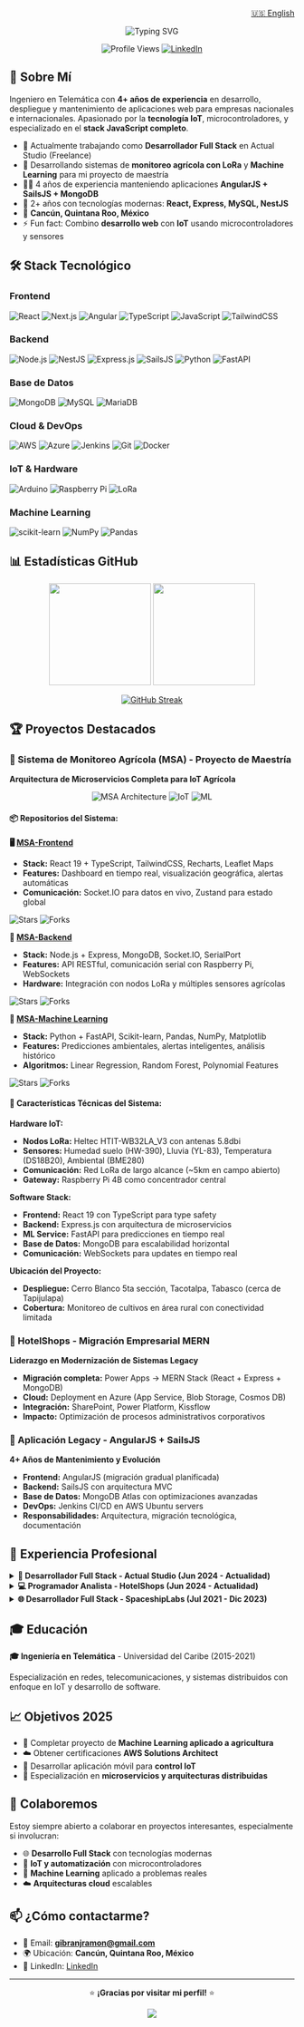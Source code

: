<!--
**jipixz/jipixz** is a ✨ _special_ ✨ repository because its `README.md` (this file) appears on your GitHub profile.

Here are some ideas to get you started:

- 🔭 I’m currently working on ...
- 🌱 I’m currently learning ...
- 👯 I’m looking to collaborate on ...
- 🤔 I’m looking for help with ...
- 💬 Ask me about ...
- 📫 How to reach me: ...
- 😄 Pronouns: ...
- ⚡ Fun fact: ...
-->
<!--# Crear el README personalizado para el perfil de GitHub basado en la información del CV y experiencia

readme_content = '''# ¡Hola! 👋 Soy Gibrán de Jesús Ramón Perera-->

<p align="right">
  <a href="README.en.md">🇺🇸 English</a>
</p>

<div align="center">
  
  ![Typing SVG](https://readme-typing-svg.herokuapp.com?font=Fira+Code&pause=1000&center=true&vCenter=true&width=435&lines=Desarrollador+Full+Stack;Ingeniero+en+Telem%C3%A1tica;4%2B+a%C3%B1os+de+experiencia;Entusiasta+IoT+%26+Tecnolog%C3%ADa;Especialista+en+JavaScript+Stack)
  
  ![Profile Views](https://komarev.com/ghpvc/?username=gibranrp&color=0e75b6&style=flat-square)
  [![LinkedIn](https://img.shields.io/badge/LinkedIn-Connect-blue?style=flat-square&logo=linkedin)](https://linkedin.com/in/jipixz)
  
</div>

## 🚀 Sobre Mí

Ingeniero en Telemática con **4+ años de experiencia** en desarrollo, despliegue y mantenimiento de aplicaciones web para empresas nacionales e internacionales. Apasionado por la **tecnología IoT**, microcontroladores, y especializado en el **stack JavaScript completo**.

- 🔭 Actualmente trabajando como **Desarrollador Full Stack** en Actual Studio (Freelance)
- 🌱 Desarrollando sistemas de **monitoreo agrícola con LoRa** y **Machine Learning** para mi proyecto de maestría
- 👨‍💻 4 años de experiencia manteniendo aplicaciones **AngularJS + SailsJS + MongoDB**
- 🎯 2+ años con tecnologías modernas: **React, Express, MySQL, NestJS**
- 📍 **Cancún, Quintana Roo, México**
- ⚡ Fun fact: Combino **desarrollo web** con **IoT** usando microcontroladores y sensores

## 🛠️ Stack Tecnológico

### Frontend
![React](https://img.shields.io/badge/-React-61DAFB?style=flat-square&logo=react&logoColor=black)
![Next.js](https://img.shields.io/badge/-Next.js-000000?style=flat-square&logo=next.js&logoColor=white)
![Angular](https://img.shields.io/badge/-Angular-DD0031?style=flat-square&logo=angular&logoColor=white)
![TypeScript](https://img.shields.io/badge/-TypeScript-007ACC?style=flat-square&logo=typescript&logoColor=white)
![JavaScript](https://img.shields.io/badge/-JavaScript-F7DF1E?style=flat-square&logo=javascript&logoColor=black)
![TailwindCSS](https://img.shields.io/badge/-TailwindCSS-38B2AC?style=flat-square&logo=tailwind-css&logoColor=white)

### Backend
![Node.js](https://img.shields.io/badge/-Node.js-339933?style=flat-square&logo=node.js&logoColor=white)
![NestJS](https://img.shields.io/badge/-NestJS-E0234E?style=flat-square&logo=nestjs&logoColor=white)
![Express.js](https://img.shields.io/badge/-Express.js-000000?style=flat-square&logo=express&logoColor=white)
![SailsJS](https://img.shields.io/badge/-SailsJS-14ACC2?style=flat-square&logo=sails.js&logoColor=white)
![Python](https://img.shields.io/badge/-Python-3776AB?style=flat-square&logo=python&logoColor=white)
![FastAPI](https://img.shields.io/badge/-FastAPI-009688?style=flat-square&logo=fastapi&logoColor=white)

### Base de Datos
![MongoDB](https://img.shields.io/badge/-MongoDB-47A248?style=flat-square&logo=mongodb&logoColor=white)
![MySQL](https://img.shields.io/badge/-MySQL-4479A1?style=flat-square&logo=mysql&logoColor=white)
![MariaDB](https://img.shields.io/badge/-MariaDB-003545?style=flat-square&logo=mariadb&logoColor=white)

### Cloud & DevOps
![AWS](https://img.shields.io/badge/-AWS-232F3E?style=flat-square&logo=amazon-aws&logoColor=white)
![Azure](https://img.shields.io/badge/-Azure-0089D0?style=flat-square&logo=microsoft-azure&logoColor=white)
![Jenkins](https://img.shields.io/badge/-Jenkins-D24939?style=flat-square&logo=jenkins&logoColor=white)
![Git](https://img.shields.io/badge/-Git-F05032?style=flat-square&logo=git&logoColor=white)
![Docker](https://img.shields.io/badge/-Docker-2496ED?style=flat-square&logo=docker&logoColor=white)

### IoT & Hardware
![Arduino](https://img.shields.io/badge/-Arduino-00979D?style=flat-square&logo=arduino&logoColor=white)
![Raspberry Pi](https://img.shields.io/badge/-Raspberry%20Pi-A22846?style=flat-square&logo=raspberry-pi&logoColor=white)
![LoRa](https://img.shields.io/badge/-LoRa-1ABC9C?style=flat-square&logo=lora&logoColor=white)

### Machine Learning
![scikit-learn](https://img.shields.io/badge/-scikit%20learn-F7931E?style=flat-square&logo=scikit-learn&logoColor=white)
![NumPy](https://img.shields.io/badge/-NumPy-013243?style=flat-square&logo=numpy&logoColor=white)
![Pandas](https://img.shields.io/badge/-Pandas-150458?style=flat-square&logo=pandas&logoColor=white)

## 📊 Estadísticas GitHub

<div align="center">
  
  <img height="180em" src="https://github-readme-stats.vercel.app/api?username=jipixz&show_icons=true&theme=tokyonight&include_all_commits=true&count_private=true"/>
  <img height="180em" src="https://github-readme-stats.vercel.app/api/top-langs/?username=jipixz&layout=compact&langs_count=8&theme=tokyonight"/>

</div>

<div align="center">
  
  [![GitHub Streak](https://streak-stats.demolab.com?user=jipixz&theme=tokyonight&exclude_days=Sun%2CSat)](https://git.io/streak-stats)

</div>

## 🏆 Proyectos Destacados

### 🌱 Sistema de Monitoreo Agrícola (MSA) - Proyecto de Maestría
**Arquitectura de Microservicios Completa para IoT Agrícola**

<div align="center">
  
  ![MSA Architecture](https://img.shields.io/badge/Architecture-Microservices-orange?style=for-the-badge)
  ![IoT](https://img.shields.io/badge/IoT-LoRa_Network-green?style=for-the-badge)
  ![ML](https://img.shields.io/badge/ML-Predictions-blue?style=for-the-badge)
  
</div>

#### 📦 Repositorios del Sistema:

**🖥️ [MSA-Frontend](https://github.com/jipixz/msa-front)**
- **Stack:** React 19 + TypeScript, TailwindCSS, Recharts, Leaflet Maps
- **Features:** Dashboard en tiempo real, visualización geográfica, alertas automáticas
- **Comunicación:** Socket.IO para datos en vivo, Zustand para estado global

![Stars](https://img.shields.io/github/stars/jipixz/msa-front?style=social)
![Forks](https://img.shields.io/github/forks/jipixz/msa-front?style=social)

**🔧 [MSA-Backend](https://github.com/jipixz/msa-back)**
- **Stack:** Node.js + Express, MongoDB, Socket.IO, SerialPort
- **Features:** API RESTful, comunicación serial con Raspberry Pi, WebSockets
- **Hardware:** Integración con nodos LoRa y múltiples sensores agrícolas

![Stars](https://img.shields.io/github/stars/jipixz/msa-back?style=social)
![Forks](https://img.shields.io/github/forks/jipixz/msa-back?style=social)

**🤖 [MSA-Machine Learning](https://github.com/jipixz/msa-back-LR-py)**
- **Stack:** Python + FastAPI, Scikit-learn, Pandas, NumPy, Matplotlib
- **Features:** Predicciones ambientales, alertas inteligentes, análisis histórico
- **Algoritmos:** Linear Regression, Random Forest, Polynomial Features

![Stars](https://img.shields.io/github/stars/jipixz/msa-back-LR-py?style=social)
![Forks](https://img.shields.io/github/forks/jipixz/msa-back-LR-py?style=social)

#### 🎯 Características Técnicas del Sistema:

**Hardware IoT:**
- **Nodos LoRa:** Heltec HTIT-WB32LA_V3 con antenas 5.8dbi
- **Sensores:** Humedad suelo (HW-390), Lluvia (YL-83), Temperatura (DS18B20), Ambiental (BME280)
- **Comunicación:** Red LoRa de largo alcance (~5km en campo abierto)
- **Gateway:** Raspberry Pi 4B como concentrador central

**Software Stack:**
- **Frontend:** React 19 con TypeScript para type safety
- **Backend:** Express.js con arquitectura de microservicios
- **ML Service:** FastAPI para predicciones en tiempo real
- **Base de Datos:** MongoDB para escalabilidad horizontal
- **Comunicación:** WebSockets para updates en tiempo real

**Ubicación del Proyecto:**
- **Despliegue:** Cerro Blanco 5ta sección, Tacotalpa, Tabasco (cerca de Tapijulapa)
- **Cobertura:** Monitoreo de cultivos en área rural con conectividad limitada

### 🏨 HotelShops - Migración Empresarial MERN
**Liderazgo en Modernización de Sistemas Legacy**

- **Migración completa:** Power Apps → MERN Stack (React + Express + MongoDB)
- **Cloud:** Deployment en Azure (App Service, Blob Storage, Cosmos DB)
- **Integración:** SharePoint, Power Platform, Kissflow
- **Impacto:** Optimización de procesos administrativos corporativos

### 🔧 Aplicación Legacy - AngularJS + SailsJS
**4+ Años de Mantenimiento y Evolución**

- **Frontend:** AngularJS (migración gradual planificada)
- **Backend:** SailsJS con arquitectura MVC
- **Base de Datos:** MongoDB Atlas con optimizaciones avanzadas
- **DevOps:** Jenkins CI/CD en AWS Ubuntu servers
- **Responsabilidades:** Arquitectura, migración tecnológica, documentación

## 💼 Experiencia Profesional

<details>
<summary><b>🚀 Desarrollador Full Stack - Actual Studio (Jun 2024 - Actualidad)</b></summary>

- Mantenimiento y evolución de aplicaciones **AngularJS + SailsJS**
- Administración **MongoDB Atlas** con pipelines CI/CD en **Jenkins + AWS**
- Documentación y planificación de **migraciones tecnológicas**
- Optimización de rendimiento y escalabilidad

</details>

<details>
<summary><b>💻 Programador Analista - HotelShops (Jun 2024 - Actualidad)</b></summary>

- Liderazgo en **migración Power Apps → MERN Stack**
- Deployment con servicios **Azure**: App Service, Blob Storage, Cosmos DB
- Automatización de procesos con **Power Platform** y **Kissflow**
- Integración **SharePoint** para flujos empresariales

</details>

<details>
<summary><b>🌐 Desarrollador Full Stack - SpaceshipLabs (Jul 2021 - Dic 2023)</b></summary>

- Desarrollo frontend con **Angular** y APIs con **Node.js (SailsJS)**
- Gestión de bases de datos **MySQL, MariaDB, MongoDB**
- Desarrollo personalizado **WordPress** y **Shopify**
- Optimización de rendimiento web con **Google PageSpeed Insights**

</details>

## 🎓 Educación

**🎓 Ingeniería en Telemática** - Universidad del Caribe (2015-2021)

Especialización en redes, telecomunicaciones, y sistemas distribuidos con enfoque en IoT y desarrollo de software.

## 📈 Objetivos 2025

- 🔬 Completar proyecto de **Machine Learning aplicado a agricultura**
- ☁️ Obtener certificaciones **AWS Solutions Architect**
- 📱 Desarrollar aplicación móvil para **control IoT**
- 🎯 Especialización en **microservicios y arquitecturas distribuidas**

## 🤝 Colaboremos

Estoy siempre abierto a colaborar en proyectos interesantes, especialmente si involucran:
- 🌐 **Desarrollo Full Stack** con tecnologías modernas
- 🔧 **IoT y automatización** con microcontroladores
- 🤖 **Machine Learning** aplicado a problemas reales
- ☁️ **Arquitecturas cloud** escalables

## 📫 ¿Cómo contactarme?

- 📧 Email: **gibranjramon@gmail.com**
- 🌍 Ubicación: **Cancún, Quintana Roo, México**
- 💼 LinkedIn: [LinkedIn](https://linkedin.com/in/jipixz)

---
<!--- 📱 Teléfono: **+52 998-367-7961**-->
<div align="center">
  
  ⭐️ **¡Gracias por visitar mi perfil!** ⭐️
  
  <img src="https://forthebadge.com/images/badges/built-with-love.svg" />
  <!--<img src="https://forthebadge.com/images/badges/powered-by-coffee.svg" />-->
  
</div>

<!--# Guardar el README en un archivo
with open("github_readme.md", "w", encoding="utf-8") as f:
    f.write(readme_content)

print("README creado exitosamente!")
print("\nPrimeras líneas del README:")
print(readme_content[:500] + "...")-->
